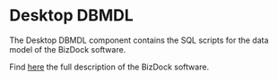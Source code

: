 # Desktop DBMDL
The Desktop DBMDL component contains the SQL scripts for the data model of the BizDock software.

Find <a href="https://help.bizdock.io/doku.php">here</a> the full description of the BizDock software.
